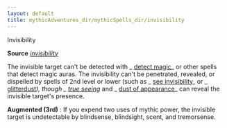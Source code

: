 ```yaml
---
layout: default
title: mythicAdventures_dir/mythicSpells_dir/invisibility
---
```

Invisibility

**Source** [_invisibility_](spells_dir/invisibility#_invisibility)

The invisible target can't be detected with _ [detect magic](spells_dir/detectMagic#_detect-magic)_ or other spells that detect magic auras. The invisibility can't be penetrated, revealed, or dispelled by spells of 2nd level or lower (such as _ [see invisibility](spells_dir/seeInvisibility#_see-invisibility)_ or _ [glitterdust](spells_dir/glitterdust#_glitterdust)_), though _ [true seeing](spells_dir/trueSeeing#_true-seeing)_ and _ [dust of appearance](magicItems_dir/wondrousItems#_dust-of-appearance)_ can reveal the invisible target's presence.

**Augmented (3rd)** : If you expend two uses of mythic power, the invisible target is undetectable by blindsense, blindsight, scent, and tremorsense.

